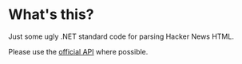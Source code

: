 # What's this?
Just some ugly .NET standard code for parsing Hacker News HTML.

Please use the [official API](https://github.com/HackerNews/API) where possible.
